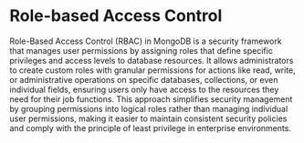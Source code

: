 # Role-based Access Control

Role-Based Access Control (RBAC) in MongoDB is a security framework that manages user permissions by assigning roles that define specific privileges and access levels to database resources. It allows administrators to create custom roles with granular permissions for actions like read, write, or administrative operations on specific databases, collections, or even individual fields, ensuring users only have access to the resources they need for their job functions. This approach simplifies security management by grouping permissions into logical roles rather than managing individual user permissions, making it easier to maintain consistent security policies and comply with the principle of least privilege in enterprise environments.